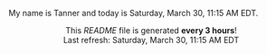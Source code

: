 My name is Tanner and today is Saturday, March 30, 11:15 AM EDT.

<p align="center">This <i>README</i> file is generated <b>every 3 hours</b>!</br>Last refresh: Saturday, March 30, 11:15 AM EDT<br /></p>
